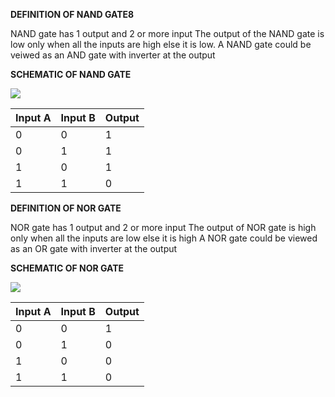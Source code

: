 **DEFINITION OF NAND GATE8**

NAND gate has 1 output and 2 or more input
The output of the NAND gate is low only when all the inputs are high else it is low.
A NAND gate could be veiwed as an AND gate with inverter at the output

**SCHEMATIC OF NAND GATE**

<img src="images/nand_shematic.jpg">

| Input A | Input B |Output |
|---------|---------|-------|
| 0       |  0      |	1   |
| 0       |  1      | 1     |
| 1       |	 0  |	1   |
| 1       |	 1  | 0     |  

**DEFINITION OF NOR GATE**

NOR gate has 1 output and 2 or more input
The output of NOR gate is high only when all the inputs are low else it is high
A NOR gate could be viewed as an OR gate with inverter at the output

**SCHEMATIC OF NOR GATE**

<img src="images/nor_shematic.jpg">

|Input A | Input B | Output|
|--------|---------|-------|
| 0      | 0       | 1     | 
| 0      | 1       | 0     | 
| 1      | 0       | 0     | 
| 1 	   | 1       | 0     | 
